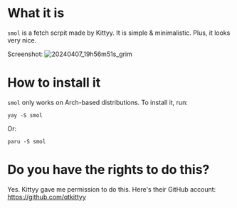 # What it is
`smol` is a fetch scrpit made by Kittyy. It is simple & minimalistic. Plus, it looks very nice.

Screenshot:
![20240407_19h56m51s_grim](https://github.com/eeec-cal/smol/assets/165475152/2609670f-b86a-4247-896e-775c96675c5a)

# How to install it
`smol` only works on Arch-based distributions. To install it, run:
```
yay -S smol
```
Or:
```
paru -S smol
```
# Do you have the rights to do this?
Yes. Kittyy gave me permission to do this.
Here's their GitHub account: https://github.com/qtkittyy
